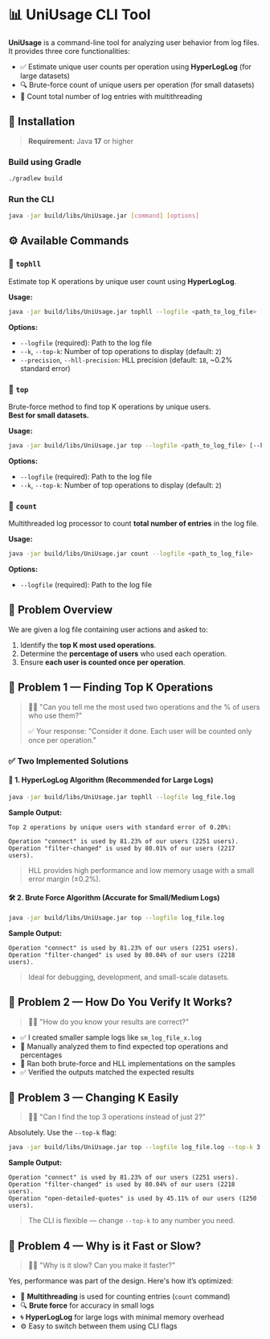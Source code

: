 # 📊 UniUsage CLI Tool

**UniUsage** is a command-line tool for analyzing user behavior from log files. It provides three core functionalities:

- ✅ Estimate unique user counts per operation using **HyperLogLog** (for large datasets)
- 🔍 Brute-force count of unique users per operation (for small datasets)
- 🔢 Count total number of log entries with multithreading



## 🚀 Installation

> **Requirement:** Java **17** or higher

### Build using Gradle

```bash
./gradlew build
```

### Run the CLI

```bash
java -jar build/libs/UniUsage.jar [command] [options]
```



## ⚙️ Available Commands

### 🔹 `tophll`

Estimate top K operations by unique user count using **HyperLogLog**.

**Usage:**

```bash
java -jar build/libs/UniUsage.jar tophll --logfile <path_to_log_file> [--k <top_k>] [--precision <hll_precision>]
```

**Options:**

- `--logfile` (required): Path to the log file  
- `--k`, `--top-k`: Number of top operations to display (default: `2`)  
- `--precision`, `--hll-precision`: HLL precision (default: `18`, ~0.2% standard error)



### 🔹 `top`

Brute-force method to find top K operations by unique users.  
**Best for small datasets.**

**Usage:**

```bash
java -jar build/libs/UniUsage.jar top --logfile <path_to_log_file> [--k <top_k>]
```

**Options:**

- `--logfile` (required): Path to the log file  
- `--k`, `--top-k`: Number of top operations to display (default: `2`)



### 🔹 `count`

Multithreaded log processor to count **total number of entries** in the log file.

**Usage:**

```bash
java -jar build/libs/UniUsage.jar count --logfile <path_to_log_file>
```

**Options:**

- `--logfile` (required): Path to the log file



## 🧠 Problem Overview

We are given a log file containing user actions and asked to:

1. Identify the **top K most used operations**.
2. Determine the **percentage of users** who used each operation.
3. Ensure **each user is counted once per operation**.



## 🧩 Problem 1 — Finding Top K Operations

> 🧑‍💼 "Can you tell me the most used two operations and the % of users who use them?"
>
> ✅ Your response: "Consider it done. Each user will be counted only once per operation."

### ✅ Two Implemented Solutions

#### 🔬 1. HyperLogLog Algorithm (Recommended for Large Logs)

```bash
java -jar build/libs/UniUsage.jar tophll --logfile log_file.log
```

**Sample Output:**

```
Top 2 operations by unique users with standard error of 0.20%:

Operation "connect" is used by 81.23% of our users (2251 users).
Operation "filter-changed" is used by 80.01% of our users (2217 users).
```

> HLL provides high performance and low memory usage with a small error margin (±0.2%).



#### 🛠️ 2. Brute Force Algorithm (Accurate for Small/Medium Logs)

```bash
java -jar build/libs/UniUsage.jar top --logfile log_file.log
```

**Sample Output:**

```
Operation "connect" is used by 81.23% of our users (2251 users).
Operation "filter-changed" is used by 80.04% of our users (2218 users).
```

> Ideal for debugging, development, and small-scale datasets.



## 🧪 Problem 2 — How Do You Verify It Works?

> 🧑‍💼 "How do you know your results are correct?"

- ✅ I created smaller sample logs like `sm_log_file_x.log`
- 🔎 Manually analyzed them to find expected top operations and percentages
- 🧪 Ran both brute-force and HLL implementations on the samples
- ✅ Verified the outputs matched the expected results



## 🔄 Problem 3 — Changing K Easily

> 🧑‍💼 "Can I find the top 3 operations instead of just 2?"

Absolutely. Use the `--top-k` flag:

```bash
java -jar build/libs/UniUsage.jar top --logfile log_file.log --top-k 3
```

**Sample Output:**

```
Operation "connect" is used by 81.23% of our users (2251 users).
Operation "filter-changed" is used by 80.04% of our users (2218 users).
Operation "open-detailed-quotes" is used by 45.11% of our users (1250 users).
```

> The CLI is flexible — change `--top-k` to any number you need.



## 🚄 Problem 4 — Why is it Fast or Slow?

> 🧑‍💼 "Why is it slow? Can you make it faster?"

Yes, performance was part of the design. Here's how it’s optimized:

- 🧵 **Multithreading** is used for counting entries (`count` command)
- 🔍 **Brute force** for accuracy in small logs
- 🌀 **HyperLogLog** for large logs with minimal memory overhead
- ⚙️ Easy to switch between them using CLI flags



